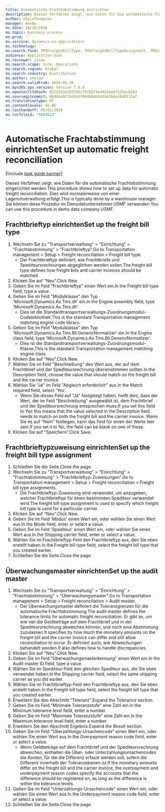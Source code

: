```yaml
---
title: Automatische Frachtabstimmung einrichten
description: Dieses Verfahren zeigt, wie Daten für die automatische Frachtabstimmung eingerichtet werden.
author: ShylaThompson
manager: AnnBe
ms.date: 10/16/2018
ms.topic: business-process
ms.prod: ''
ms.service: dynamics-ax-applications
ms.technology: ''
ms.search.form: TMSFreightBillType, TMSFreightBillTypeAssignment, TMSCarrierCodeLookup, DefaultDashboard, TMSAuditMaster
audience: Application User
ms.reviewer: josaw
ms.search.scope: Core, Operations
ms.search.region: Global
ms.search.industry: Distribution
ms.author: shylaw
ms.search.validFrom: 2016-06-30
ms.dyn365.ops.version: Version 7.0.0
ms.openlocfilehash: 057d1b3a1b5294c75f02f4ed443ae6f525ac6b83
ms.sourcegitcommit: 8b4b6a9226d4e5f66498ab2a5b4160e26dd112af
ms.translationtype: HT
ms.contentlocale: de-DE
ms.lasthandoff: 08/01/2019
ms.locfileid: "1837613"
---
```

# <a name="set-up-automatic-freight-reconciliation"></a><span data-ttu-id="01e73-103">Automatische Frachtabstimmung einrichten</span><span class="sxs-lookup"><span data-stu-id="01e73-103">Set up automatic freight reconciliation</span></span>

[!include [task guide banner](../../includes/task-guide-banner.md)]

<span data-ttu-id="01e73-104">Dieses Verfahren zeigt, wie Daten für die automatische Frachtabstimmung eingerichtet werden.</span><span class="sxs-lookup"><span data-stu-id="01e73-104">This procedure shows how to set up data for automatic freight reconciliation.</span></span> <span data-ttu-id="01e73-105">Dies wird normalerweise von einer Lagerortverwaltung erfolgt.</span><span class="sxs-lookup"><span data-stu-id="01e73-105">This is typically done by a warehouse manager.</span></span> <span data-ttu-id="01e73-106">Sie können diese Prozedur im Demodatunternehmen USMF verwenden.</span><span class="sxs-lookup"><span data-stu-id="01e73-106">You can use this procedure in demo data company USMF.</span></span>


## <a name="set-up-the-freight-bill-type"></a><span data-ttu-id="01e73-107">Frachtbrieftyp einrichten</span><span class="sxs-lookup"><span data-stu-id="01e73-107">Set up the freight bill type</span></span>
1. <span data-ttu-id="01e73-108">Wechseln Sie zu "Transportverwaltung" > "Einrichtung" > "Frachtabstimmung" > "Frachtbrieftyp".</span><span class="sxs-lookup"><span data-stu-id="01e73-108">Go to Transportation management > Setup > Freight reconciliation > Freight bill type.</span></span>
    * <span data-ttu-id="01e73-109">Der Frachtbrieftyp definiert, wie Frachtbriefe und Spediteursrechnungen abgeglichen werden sollen.</span><span class="sxs-lookup"><span data-stu-id="01e73-109">The freight bill type defines how freight bills and carrier invoices  should be matched.</span></span>  
2. <span data-ttu-id="01e73-110">Klicken Sie auf "Neu".</span><span class="sxs-lookup"><span data-stu-id="01e73-110">Click New.</span></span>
3. <span data-ttu-id="01e73-111">Geben Sie im Feld "Frachtbrieftyp" einen Wert ein.</span><span class="sxs-lookup"><span data-stu-id="01e73-111">In the Freight bill type field, type a value.</span></span>
4. <span data-ttu-id="01e73-112">Geben Sie im Feld "Modulklasse" den Typ 'Microsoft.Dynamics.Ax.Tms.dll' ein.</span><span class="sxs-lookup"><span data-stu-id="01e73-112">In the Engine assembly field, type 'Microsoft.Dynamics.Ax.Tms.dll'.</span></span>
    * <span data-ttu-id="01e73-113">Dies ist die Standardtransportverwaltungs-Zuordnungsmodul-Codebibliothek.</span><span class="sxs-lookup"><span data-stu-id="01e73-113">This is the standard Transportation management matching engine code library.</span></span>  
5. <span data-ttu-id="01e73-114">Geben Sie im Feld "Modulklasse" den Typ 'Microsoft.Dynamics.Ax.Tms.Bll.GenericNormalizer' ein.</span><span class="sxs-lookup"><span data-stu-id="01e73-114">In the Engine class field, type 'Microsoft.Dynamics.Ax.Tms.Bll.GenericNormalizer'.</span></span>
    * <span data-ttu-id="01e73-115">Dies ist die Standardtransportverwaltungs-Zuordnungsmodul-Klasse.</span><span class="sxs-lookup"><span data-stu-id="01e73-115">This is the standard Transportation management matching engine class.</span></span>  
6. <span data-ttu-id="01e73-116">Klicken Sie auf "Neu".</span><span class="sxs-lookup"><span data-stu-id="01e73-116">Click New.</span></span>
7. <span data-ttu-id="01e73-117">Wählen Sie im Feld "Beschreibung" den Wert aus, der auf dem Frachtbrief und der Spediteursrechnung übereinstimmen sollten.</span><span class="sxs-lookup"><span data-stu-id="01e73-117">In the Description field, choose the value that should match on the freight bill and the carrier invoice.</span></span>  
8. <span data-ttu-id="01e73-118">Wählen Sie "Ja" im Feld "Abgleich erforderlich" aus.</span><span class="sxs-lookup"><span data-stu-id="01e73-118">In the Match required field, select 'Yes'.</span></span>
    * <span data-ttu-id="01e73-119">Wenn Sie dieses Feld auf "Ja" festgelegt haben, heißt dies, dass der Wert, der im Feld "Beschreibung" ausgewählt ist, dem Frachtbrief und der Spediteursrechnung entsprechen muss.</span><span class="sxs-lookup"><span data-stu-id="01e73-119">If you set this field to Yes this means that the value selected in the Description field needs to match on both the freight bill and the carrier invoice.</span></span> <span data-ttu-id="01e73-120">Wenn Sie es auf "Nein" festlegen, kann das Feld für einen der Werte leer sein.</span><span class="sxs-lookup"><span data-stu-id="01e73-120">If you set it to No, the field can be blank on one of these.</span></span>  
9. <span data-ttu-id="01e73-121">Klicken Sie auf "Speichern".</span><span class="sxs-lookup"><span data-stu-id="01e73-121">Click Save.</span></span>

## <a name="set-up-the-freight-bill-type-assignment"></a><span data-ttu-id="01e73-122">Frachtbrieftypzuweisung einrichten</span><span class="sxs-lookup"><span data-stu-id="01e73-122">Set up the freight bill type assignment</span></span>
1. <span data-ttu-id="01e73-123">Schließen Sie die Seite.</span><span class="sxs-lookup"><span data-stu-id="01e73-123">Close the page.</span></span>
2. <span data-ttu-id="01e73-124">Wechseln Sie zu "Transportverwaltung" > "Einrichtung" > "Frachtabstimmung" > "Frachtbrieftyp-Zuweisungen".</span><span class="sxs-lookup"><span data-stu-id="01e73-124">Go to Transportation management > Setup > Freight reconciliation > Freight bill type assignments.</span></span>
    * <span data-ttu-id="01e73-125">Die Frachtbrieftyp-Zuweisung wird verwendet, um anzugeben, welcher Frachtbrieftyp für einen bestimmten Spediteur verwendet wird.</span><span class="sxs-lookup"><span data-stu-id="01e73-125">The freight bill type assignment is used to specify which freight bill type is used for a particular carrier.</span></span>   
3. <span data-ttu-id="01e73-126">Klicken Sie auf "Neu".</span><span class="sxs-lookup"><span data-stu-id="01e73-126">Click New.</span></span>
4. <span data-ttu-id="01e73-127">Geben Sie im Feld 'Modus' einen Wert ein, oder wählen Sie einen Wert aus.</span><span class="sxs-lookup"><span data-stu-id="01e73-127">In the Mode field, enter or select a value.</span></span>
5. <span data-ttu-id="01e73-128">Geben Sie im Feld 'Spediteur' einen Wert ein, oder wählen Sie einen Wert aus.</span><span class="sxs-lookup"><span data-stu-id="01e73-128">In the Shipping carrier field, enter or select a value.</span></span>
6. <span data-ttu-id="01e73-129">Wählen Sie im Frachtbrieftyp-Feld den Frachtbrieftyp aus, den Sie eben erstellt haben.</span><span class="sxs-lookup"><span data-stu-id="01e73-129">In the Freight bill type field, select the freight bill type that you created earlier.</span></span>
7. <span data-ttu-id="01e73-130">Schließen Sie die Seite.</span><span class="sxs-lookup"><span data-stu-id="01e73-130">Close the page.</span></span>

## <a name="set-up-the-audit-master"></a><span data-ttu-id="01e73-131">Überwachungsmaster einrichten</span><span class="sxs-lookup"><span data-stu-id="01e73-131">Set up the audit master</span></span>
1. <span data-ttu-id="01e73-132">Wechseln Sie zu "Transportverwaltung" > "Einrichtung" > "Frachtabstimmung" > "Überwachungsmaster".</span><span class="sxs-lookup"><span data-stu-id="01e73-132">Go to Transportation management > Setup > Freight reconciliation > Audit master.</span></span>
    * <span data-ttu-id="01e73-133">Der Überwachungsmaster definiert die Toleranzgrenzen für die automatische Frachtabstimmung.</span><span class="sxs-lookup"><span data-stu-id="01e73-133">The audit master defines the tolerance limits for automatic freight reconciliation.</span></span> <span data-ttu-id="01e73-134">Er gibt an, um wie viel die Geldbeträge auf dem Frachtbrief und in der Spediteursrechnung abweichen können, und noch eine Abstimmung zuzulassen.</span><span class="sxs-lookup"><span data-stu-id="01e73-134">It specifies by how much the monetary amounts on the freight bill and the carrier invoice can differ and still allow reconciliation to occur.</span></span> <span data-ttu-id="01e73-135">Er definiert auch, wie Abweichungen behandelt werden.</span><span class="sxs-lookup"><span data-stu-id="01e73-135">It also defines how to handle discrepancies.</span></span>  
2. <span data-ttu-id="01e73-136">Klicken Sie auf "Neu".</span><span class="sxs-lookup"><span data-stu-id="01e73-136">Click New.</span></span>
3. <span data-ttu-id="01e73-137">Geben Sie im Feld "Überwachungsmasterkennung" einen Wert ein.</span><span class="sxs-lookup"><span data-stu-id="01e73-137">In the Audit master ID field, type a value.</span></span>
4. <span data-ttu-id="01e73-138">Wählen Sie im Spediteur-Feld den gleichen Spediteur aus, die Sie eben verwendet haben.</span><span class="sxs-lookup"><span data-stu-id="01e73-138">In the Shipping carrier  field, select the same shipping carrier as you did earlier.</span></span>
5. <span data-ttu-id="01e73-139">Wählen Sie im Frachtbrieftyp-Feld den Frachtbrieftyp aus, den Sie eben erstellt haben.</span><span class="sxs-lookup"><span data-stu-id="01e73-139">In the Freight bill type field, select the freight bill type that you created earlier.</span></span>
6. <span data-ttu-id="01e73-140">Erweitern Sie den Abschnitt "Toleranz".</span><span class="sxs-lookup"><span data-stu-id="01e73-140">Expand the Tolerance section.</span></span>
7. <span data-ttu-id="01e73-141">Geben Sie im Feld "Minimale Toleranzstufe" eine Zahl ein.</span><span class="sxs-lookup"><span data-stu-id="01e73-141">In the Minimum tolerance level field, enter a number.</span></span>
8. <span data-ttu-id="01e73-142">Geben Sie im Feld "Maximale Toleranzstufe" eine Zahl ein.</span><span class="sxs-lookup"><span data-stu-id="01e73-142">In the Maximum tolerance level field, enter a number.</span></span>
9. <span data-ttu-id="01e73-143">Erweitern Sie den Abschnitt Ergebnis.</span><span class="sxs-lookup"><span data-stu-id="01e73-143">Expand the Result section.</span></span>
10. <span data-ttu-id="01e73-144">Geben Sie im Feld "Überzahlungs-Ursachencode" einen Wert ein, oder wählen Sie einen Wert aus.</span><span class="sxs-lookup"><span data-stu-id="01e73-144">In the Overpayment reason code field, enter or select a value.</span></span>
    * <span data-ttu-id="01e73-145">Wenn Geldbeträge auf dem Frachtbrief und der Spediteursrechnung abweichen, enthalten die Über- oder Unterzahlungsursachencodes die Konten, für die die Differenz erfasst werden soll, sofern die Differenz innerhalb der Toleranzebenen ist.</span><span class="sxs-lookup"><span data-stu-id="01e73-145">If the monetary amounts differ on the freight bill and the carrier invoice, the overpayment and underpayment reason codes specify the accounts that the difference should be registered on, as long as the difference is within the tolerance levels.</span></span>  
11. <span data-ttu-id="01e73-146">Geben Sie im Feld "Unterzahlungs-Ursachencode" einen Wert ein, oder wählen Sie einen Wert aus.</span><span class="sxs-lookup"><span data-stu-id="01e73-146">In the Underpayment reason code field, enter or select a value.</span></span>
12. <span data-ttu-id="01e73-147">Schließen Sie die Seite.</span><span class="sxs-lookup"><span data-stu-id="01e73-147">Close the page.</span></span>

